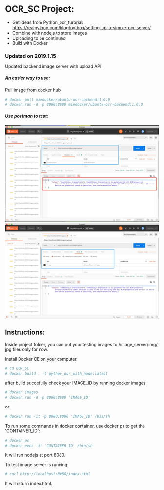 # OCR_SC Project:

* Get ideas from Python_ocr_turorial: https://realpython.com/blog/python/setting-up-a-simple-ocr-server/
* Combine with nodejs to store images
* Uploading to be continued
* Build with Docker

### Updated on 2019.1.15
Updated backend image server with upload API.

##### An easier way to use:
Pull image from docker hub.
```sh
# docker pull miedocker/ubuntu-ocr-backend:1.0.0
# docker run -d -p 8080:8080 miedocker/ubuntu-ocr-backend:1.0.0
```
##### Use postman to test:
![Image of Testing with Postman-1](https://raw.githubusercontent.com/iversonzpy/OCR_SC/upload_server/files/postman_test1.jpg)
![Image of Testing with Postman-2](https://raw.githubusercontent.com/iversonzpy/OCR_SC/upload_server/files/postman_test2.jpg)


## Instructions:

Inside project folder, you can put your testing images to /image_server/img/, jpg files only for now.

Install Docker CE on your computer. 
```sh
# cd OCR_SC
# docker build . -t python_ocr_with_node:latest
```
after build succefully
check your IMAGE_ID by running docker images
```sh
# docker images
# docker run -d -p 8080:8080 'IMAGE_ID'
```
or
```sh
# docker run -it -p 8080:8080 'IMAGE_ID' /bin/sh
```

To run some commands in docker container, use docker ps to get the 'CONTAINER_ID':
```sh
# docker ps
# docker exec -it 'CONTAINER_ID' /bin/sh
```

It will run nodejs at port 8080.

To test image server is running:
```sh
# curl http://localhost:8080/index.html
```
It will return index.html.
